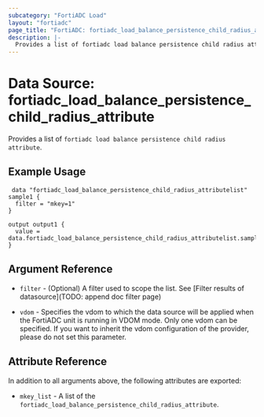 ```yaml
---
subcategory: "FortiADC Load"
layout: "fortiadc"
page_title: "FortiADC: fortiadc_load_balance_persistence_child_radius_attribute"
description: |-
  Provides a list of fortiadc load balance persistence child radius attribute
---
```


# Data Source: fortiadc_load_balance_persistence_child_radius_attribute
Provides a list of `fortiadc load balance persistence child radius attribute`.

## Example Usage

```hcl
 data "fortiadc_load_balance_persistence_child_radius_attributelist" sample1 {
  filter = "mkey=1"
}

output output1 {
  value = data.fortiadc_load_balance_persistence_child_radius_attributelist.sample1.mkey_list
}
```

## Argument Reference

* `filter` - (Optional) A filter used to scope the list. See [Filter results of datasource](TODO: append doc filter page)

* `vdom` - Specifies the vdom to which the data source will be applied when the FortiADC unit is running in VDOM mode. Only one vdom can be specified. If you want to inherit the vdom configuration of the provider, please do not set this parameter.

## Attribute Reference

In addition to all arguments above, the following attributes are exported:

* `mkey_list` -  A list of the `fortiadc_load_balance_persistence_child_radius_attribute`.
